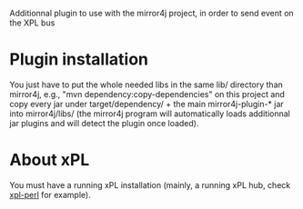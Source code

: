 Additionnal plugin to use with the mirror4j project, in order to send event on the XPL bus

# Plugin installation

You just have to put the whole needed libs in the same lib/ directory than mirror4j, e.g., "mvn dependency:copy-dependencies" on this project and copy every jar under target/dependency/ + the main mirror4j-plugin-* jar into mirror4j/libs/ (the mirror4j program will automatically loads additionnal jar plugins and will detect the plugin once loaded).

# About xPL

You must have a running xPL installation (mainly, a running xPL hub, check [xpl-perl](https://github.com/beanz/xpl-perl) for example).

